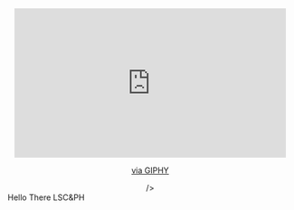 <div id="header" align="center">
  <iframe src="https://giphy.com/embed/DBqr5JfVORb56" width="480" height="265" frameBorder="0" class="giphy-embed" allowFullScreen></iframe><p><a href="https://giphy.com/gifs/camp-DBqr5JfVORb56">via GIPHY</a></p>
       />
</div>
Hello There LSC&PH
